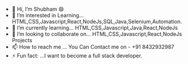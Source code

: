 - 👋 Hi, I’m Shubham 😄
- 👀 I’m interested in Learning... HTML,CSS,Javascript,React,NodeJs,SQL,Java,Selenium,Automation.
- 🌱 I’m currently learning... HTML,CSS,Javascript,Java,React,NodeJs
- 💞️ I’m looking to collaborate on... HTML,CSS,Javascript,React,NodeJs Projects
- 📫 How to reach me ... You Can Contact me on - +91 8432932987
- ⚡ Fun fact: ...I want to become a full stack developer.

<!---
shubhamkfa/shubhamkfa is a ✨ special ✨ repository because its `README.md` (this file) appears on your GitHub profile.
You can click the Preview link to take a look at your changes.
--->
